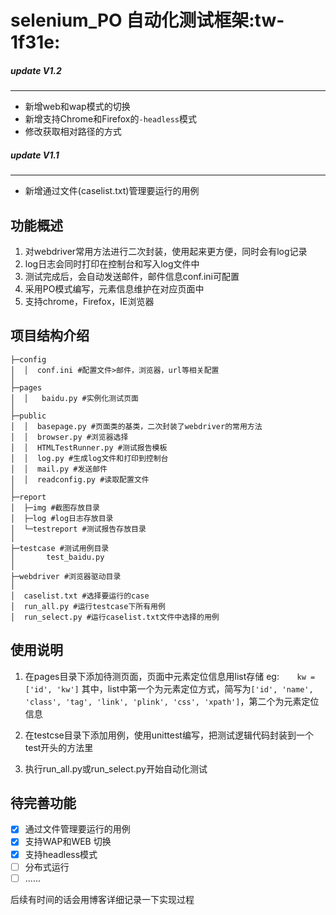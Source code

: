 # selenium_PO 自动化测试框架:tw-1f31e:

##### update V1.2
------------
- 新增web和wap模式的切换
- 新增支持Chrome和Firefox的``-headless``模式
- 修改获取相对路径的方式


##### update V1.1
------------
- 新增通过文件(caselist.txt)管理要运行的用例




##  功能概述
1. 对webdriver常用方法进行二次封装，使用起来更方便，同时会有log记录
2. log日志会同时打印在控制台和写入log文件中
3. 测试完成后，会自动发送邮件，邮件信息conf.ini可配置
1. 采用PO模式编写，元素信息维护在对应页面中
1. 支持chrome，Firefox，IE浏览器

##  项目结构介绍

```
├─config
│  │  conf.ini #配置文件>邮件，浏览器，url等相关配置
│
├─pages
│  │   baidu.py #实例化测试页面
│
├─public
│  │  basepage.py #页面类的基类，二次封装了webdriver的常用方法
│  │  browser.py #浏览器选择
│  │  HTMLTestRunner.py #测试报告模板
│  │  log.py #生成log文件和打印到控制台
│  │  mail.py #发送邮件
│  │  readconfig.py #读取配置文件
│
├─report
│  ├─img #截图存放目录
│  ├─log #log日志存放目录
│  └─testreport #测试报告存放目录
│
├─testcase #测试用例目录
│       test_baidu.py
│
├─webdriver #浏览器驱动目录
│
│  caselist.txt #选择要运行的case
│  run_all.py #运行testcase下所有用例
│  run_select.py #运行caselist.txt文件中选择的用例
```

## 使用说明
1. 在pages目录下添加待测页面，页面中元素定位信息用list存储 
eg:`    kw = ['id', 'kw']`
其中，list中第一个为元素定位方式，简写为`['id', 'name', 'class', 'tag', 'link', 'plink', 'css', 'xpath']`，第二个为元素定位信息

2. 在testcse目录下添加用例，使用unittest编写，把测试逻辑代码封装到一个test开头的方法里

3. 执行run_all.py或run_select.py开始自动化测试

## 待完善功能
- [x] 通过文件管理要运行的用例
- [x] 支持WAP和WEB 切换
- [x] 支持headless模式
- [ ] 分布式运行
- [ ] ......

后续有时间的话会用博客详细记录一下实现过程

